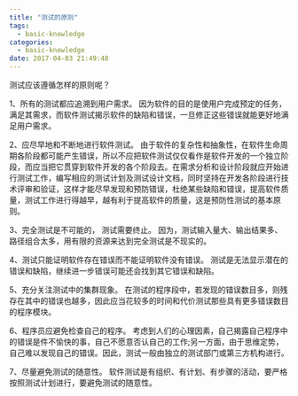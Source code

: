 ```yaml
---
title: "测试的原则"
tags:
  - basic-knowledge
categories:
  - basic-knowledge
date: 2017-04-03 21:49:48
---
```

测试应该遵循怎样的原则呢？
<!--more-->

1、所有的测试都应追溯到用户需求。
因为软件的目的是使用户完成预定的任务，满足其需求，而软件测试揭示软件的缺陷和错误，一旦修正这些错误就能更好地满足用户需求。

2、应尽早地和不断地进行软件测试。
由于软件的复杂性和抽象性，在软件生命周期各阶段都可能产生错误，所以不应把软件测试仅仅看作是软件开发的一个独立阶段，而应当把它贯穿到软件开发的各个阶段去。在需求分析和设计阶段就应开始进行测试工作，编写相应的测试计划及测试设计文档，同时坚持在开发各阶段进行技术评审和验证，这样才能尽早发现和预防错误，杜绝某些缺陷和错误，提高软件质量，测试工作进行得越早，越有利于提高软件的质量，这是预防性测试的基本原则。

3、完全测试是不可能的， 测试需要终止。
因为，测试输入量大、输出结果多、路径组合太多，用有限的资源来达到完全测试是不现实的。

4、测试只能证明软件存在错误而不能证明软件没有错误。
测试是无法显示潜在的错误和缺陷，继续进一步错误可能还会找到其它错误和缺陷。

5、充分关注测试中的集群现象。
在测试的程序段中，若发现的错误数目多，则残存在其中的错误也越多，因此应当花较多的时间和代价测试那些具有更多错误数目的程序模块。

6、程序员应避免检查自己的程序。
考虑到人们的心理因素，自己揭露自己程序中的错误是件不愉快的事，自己不愿意否认自己的工作;另一方面，由于思维定势，自己难以发现自己的错误。因此，测试一般由独立的测试部门或第三方机构进行。

7、尽量避免测试的随意性。
软件测试是有组织、有计划、有步骤的活动，要严格按照测试计划进行，要避免测试的随意性。